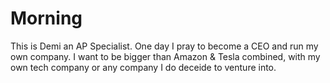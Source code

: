 # Morning
This is Demi an AP Specialist. One day I pray to become a CEO and run my own company.
I want to be bigger than Amazon & Tesla combined, with my own tech company or any company I do deceide to venture into. 

